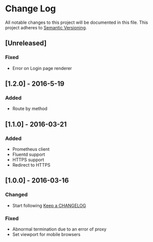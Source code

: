 # Change Log
All notable changes to this project will be documented in this file.
This project adheres to [Semantic Versioning](http://semver.org/).

## [Unreleased]
### Fixed
- Error on Login page renderer

## [1.2.0] - 2016-5-19
### Added
- Route by method

## [1.1.0] - 2016-03-21
### Added
- Prometheus client
- Fluentd support
- HTTPS support
- Redirect to HTTPS

## [1.0.0] - 2016-03-16
### Changed
- Start following [Keep a CHANGELOG](http://keepachangelog.com/)

### Fixed
- Abnormal termination due to an error of proxy
- Set viewport for mobile browsers
